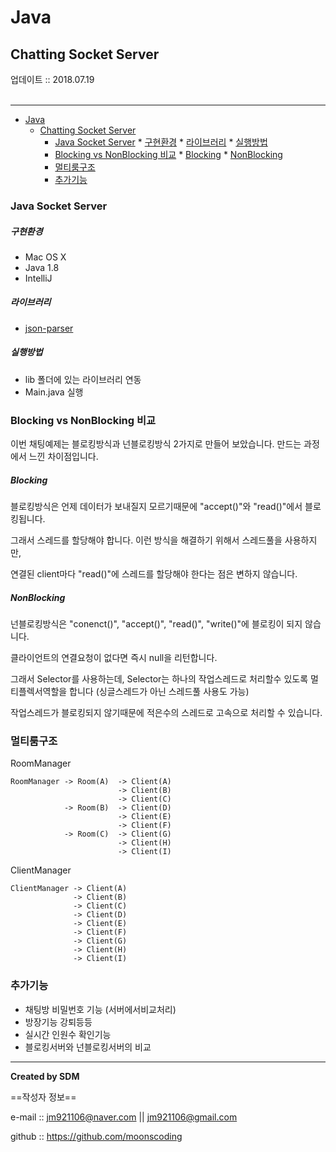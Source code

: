 # Java
## Chatting Socket Server
<div class="pull-right">  업데이트 :: 2018.07.19 </div><br>

---

<!-- @import "[TOC]" {cmd="toc" depthFrom=1 depthTo=6 orderedList=false} -->
<!-- code_chunk_output -->

* [Java](#java)
	* [Chatting Socket Server](#chatting-socket-server)
		* [Java Socket Server](#java-socket-server)
				* [구현환경](#구현환경)
				* [라이브러리](#라이브러리)
				* [실행방법](#실행방법)
		* [Blocking vs NonBlocking 비교](#blocking-vs-nonblocking-비교)
				* [Blocking](#blocking)
				* [NonBlocking](#nonblocking)
		* [멀티룸구조](#멀티룸구조)
		* [추가기능](#추가기능)

<!-- /code_chunk_output -->

### Java Socket Server

##### 구현환경

- Mac OS X
- Java 1.8
- IntelliJ

##### 라이브러리

- [json-parser]()

##### 실행방법

- lib 폴더에 있는 라이브러리 연동
- Main.java 실행

### Blocking vs NonBlocking 비교

이번 채팅예제는 블로킹방식과 넌블로킹방식 2가지로 만들어 보았습니다.
만드는 과정에서 느낀 차이점입니다.

##### Blocking

블로킹방식은 언제 데이터가 보내질지 모르기때문에 "accept()"와 "read()"에서 블로킹됩니다.

그래서 스레드를 할당해야 합니다. 이런 방식을 해결하기 위해서 스레드풀을 사용하지만,

연결된 client마다 "read()"에 스레드를 할당해야 한다는 점은 변하지 않습니다.

##### NonBlocking

넌블로킹방식은 "conenct()", "accept()", "read()", "write()"에 블로킹이 되지 않습니다.

클라이언트의 연결요청이 없다면 즉시 null을 리턴합니다.

그래서 Selector를 사용하는데, Selector는 하나의 작업스레드로 처리할수 있도록 멀티플렉서역할을 합니다 (싱글스레드가 아닌 스레드풀 사용도 가능)

작업스레드가 블로킹되지 않기때문에 적은수의 스레드로 고속으로 처리할 수 있습니다.








### 멀티룸구조

RoomManager

```
RoomManager -> Room(A)  -> Client(A)
                        -> Client(B)
                        -> Client(C)
            -> Room(B)  -> Client(D)
                        -> Client(E)
                        -> Client(F)
            -> Room(C)  -> Client(G)
                        -> Client(H)
                        -> Client(I)
```

ClientManager

```
ClientManager -> Client(A)
              -> Client(B)
              -> Client(C)
              -> Client(D)
              -> Client(E)
              -> Client(F)
              -> Client(G)
              -> Client(H)
              -> Client(I)
```

### 추가기능

- 채팅방 비밀번호 기능 (서버에서비교처리)
- 방장기능 강퇴등등
- 실시간 인원수 확인기능
- 블로킹서버와 넌블로킹서버의 비교


---

**Created by SDM**

==작성자 정보==

e-mail :: jm921106@naver.com || jm921106@gmail.com

github :: https://github.com/moonscoding
